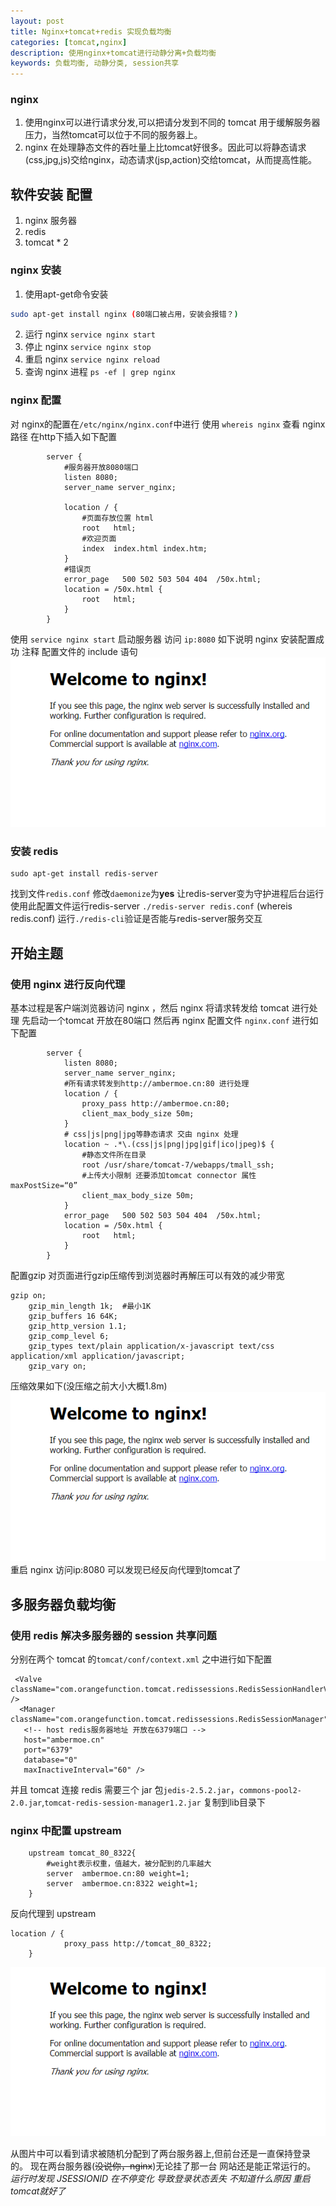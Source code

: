 ```yaml
---
layout: post
title: Nginx+tomcat+redis 实现负载均衡
categories: [tomcat,nginx]
description: 使用nginx+tomcat进行动静分离+负载均衡
keywords: 负载均衡, 动静分类, session共享
---
```


### nginx

1. 使用nginx可以进行请求分发,可以把请分发到不同的 tomcat 用于缓解服务器压力，当然tomcat可以位于不同的服务器上。
2. nginx 在处理静态文件的吞吐量上比tomcat好很多。因此可以将静态请求(css,jpg,js)交给nginx，动态请求(jsp,action)交给tomcat，从而提高性能。

## 软件安装 配置

1. nginx 服务器
2. redis 
3. tomcat * 2

### nginx 安装

1. 使用apt-get命令安装
```sh
sudo apt-get install nginx (80端口被占用，安装会报错？)
```
2. 运行 nginx `service nginx start`
3. 停止 nginx `service nginx stop`
4. 重启 nginx `service nginx reload`
5. 查询 nginx 进程 `ps -ef | grep nginx`

### nginx 配置

对 nginx的配置在`/etc/nginx/nginx.conf`中进行
使用 `whereis nginx` 查看 nginx 路径
在http下插入如下配置
```
        server {
        	#服务器开放8080端口
            listen 8080;
            server_name server_nginx;

            location / {
            	#页面存放位置 html
                root   html;
                #欢迎页面
                index  index.html index.htm;
            }
            #错误页
            error_page   500 502 503 504 404  /50x.html;
            location = /50x.html {
                root   html;
            }
        }

```
使用 `service nginx start` 启动服务器
访问 `ip:8080`  如下说明 nginx 安装配置成功
注释 配置文件的 include 语句
  ![](/images/posts/nginx/01.png)

### 安装 redis

```
sudo apt-get install redis-server
```
找到文件`redis.conf` 修改`daemonize`为**yes**  让redis-server变为守护进程后台运行
使用此配置文件运行redis-server 
`./redis-server redis.conf`  (whereis redis.conf)
运行`./redis-cli`验证是否能与redis-server服务交互

## 开始主题

### 使用 nginx 进行反向代理

基本过程是客户端浏览器访问 nginx ，然后 nginx 将请求转发给 tomcat 进行处理
先启动一个tomcat 开放在80端口
然后再 nginx 配置文件 `nginx.conf` 进行如下配置
```
        server {
            listen 8080;
            server_name server_nginx;
            #所有请求转发到http://ambermoe.cn:80 进行处理
            location / {
                proxy_pass http://ambermoe.cn:80;
                client_max_body_size 50m; 
            }
            # css|js|png|jpg等静态请求 交由 nginx 处理
            location ~ .*\.(css|js|png|jpg|gif|ico|jpeg)$ {
                #静态文件所在目录
                root /usr/share/tomcat-7/webapps/tmall_ssh;
                #上传大小限制 还要添加tomcat connector 属性 maxPostSize=“0”
                client_max_body_size 50m; 
            }
            error_page   500 502 503 504 404  /50x.html;
            location = /50x.html {
                root   html;
            }
        }

```
配置gzip 对页面进行gzip压缩传到浏览器时再解压可以有效的减少带宽
```
gzip on;
    gzip_min_length 1k;  #最小1K
    gzip_buffers 16 64K;
    gzip_http_version 1.1;
    gzip_comp_level 6;
    gzip_types text/plain application/x-javascript text/css application/xml application/javascript;
    gzip_vary on;
```
压缩效果如下(没压缩之前大小大概1.8m)
 ![](/images/posts/nginx/01.png)
重启 nginx 访问ip:8080 可以发现已经反向代理到tomcat了 

## 多服务器负载均衡

### 使用 redis 解决多服务器的 session 共享问题

分别在两个 tomcat 的`tomcat/conf/context.xml` 之中进行如下配置
```
 <Valve className="com.orangefunction.tomcat.redissessions.RedisSessionHandlerValve" />  
  <Manager className="com.orangefunction.tomcat.redissessions.RedisSessionManager"  
   <!-- host redis服务器地址 开放在6379端口 -->
   host="ambermoe.cn"  
   port="6379"  
   database="0"  
   maxInactiveInterval="60" /> 
```
并且 tomcat 连接 redis 需要三个 jar 包`jedis-2.5.2.jar`，`commons-pool2-2.0.jar`,`tomcat-redis-session-manager1.2.jar`
复制到lib目录下

### nginx 中配置 upstream

```
    upstream tomcat_80_8322{
        #weight表示权重，值越大，被分配到的几率越大
        server  ambermoe.cn:80 weight=1;
        server  ambermoe.cn:8322 weight=1;
    }
```

反向代理到 upstream
```
location / {
            proxy_pass http://tomcat_80_8322;
    }
```
  ![](/images/posts/nginx/01.png)

从图片中可以看到请求被随机分配到了两台服务器上,但前台还是一直保持登录的。
现在两台服务器(~~没说你，nginx~~)无论挂了那一台 网站还是能正常运行的。
*运行时发现 JSESSIONID 在不停变化 导致登录状态丢失 不知道什么原因 重启tomcat就好了*